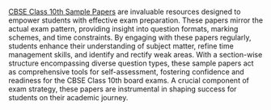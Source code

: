 [CBSE Class 10th Sample Papers](url) are invaluable resources designed to empower students with effective exam preparation. These papers mirror the actual exam pattern, providing insight into question formats, marking schemes, and time constraints. By engaging with these papers regularly, students enhance their understanding of subject matter, refine time management skills, and identify and rectify weak areas. With a section-wise structure encompassing diverse question types, these sample papers act as comprehensive tools for self-assessment, fostering confidence and readiness for the CBSE Class 10th board exams. A crucial component of exam strategy, these papers are instrumental in shaping success for students on their academic journey.
